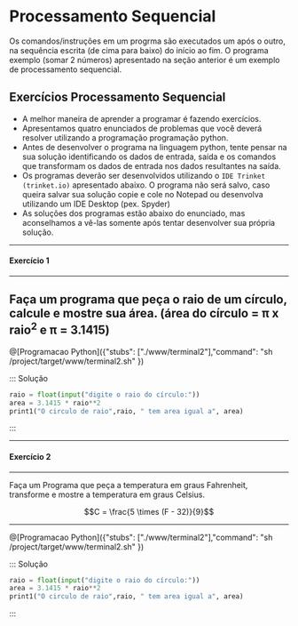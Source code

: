 # Processamento Sequencial

Os comandos/instruções em um progrma são executados um após o outro, na sequência escrita (de cima para baixo) do início ao fim. O programa exemplo (somar 2 números) apresentado na seção anterior é um exemplo de processamento sequencial.

## Exercícios Processamento Sequencial
+ A melhor maneira de aprender a programar é fazendo exercícios. 
+ Apresentamos quatro enunciados de problemas que você deverá resolver utilizando a programação programação python. 
+ Antes de desenvolver o programa na linguagem python, tente pensar na sua solução identificando os dados de entrada, saída e os comandos que transformam os dados de entrada nos dados resultantes na saída.
+ Os  programas deverão ser desenvolvidos utilizando o `IDE Trinket (trinket.io)` apresentado abaixo. O programa não será salvo, caso queira salvar sua solução copie e cole no Notepad ou desenvolva utilizando um IDE Desktop (pex. Spyder)
+ As soluções dos programas estão abaixo do enunciado, mas aconselhamos a vê-las somente após tentar desenvolver sua própria solução. 
---
 #### Exercício 1  
---
Faça um programa que peça o raio de um círculo, calcule e mostre sua área. (área do círculo = π x raio<sup>2</sup> e π = 3.1415)
---

@[Programacao Python]({"stubs": ["./www/terminal2"],"command": "sh /project/target/www/terminal2.sh" })

::: Solução
``` python
raio = float(input("digite o raio do círculo:"))
area = 3.1415 * raio**2
print1("O circulo de raio",raio, " tem area igual a", area)
```
:::

---
 #### Exercício 2  
---
Faça um Programa que peça a temperatura em graus Fahrenheit, transforme e mostre a temperatura em graus Celsius.
``` math
C = \frac{5 \times (F - 32)}{9}
```
---

@[Programacao Python]({"stubs": ["./www/terminal2"],"command": "sh /project/target/www/terminal2.sh" })

::: Solução
``` python
raio = float(input("digite o raio do círculo:"))
area = 3.1415 * raio**2
print1("O circulo de raio",raio, " tem area igual a", area)
```
:::
